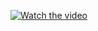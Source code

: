 [![Watch the video](https://i.stack.imgur.com/Vp2cE.png)]([https://youtu.be/vt5fpE0bzSY](https://github.com/A-M-Alizadeh/MAD_G39/blob/main/screenshots/Screen_recording_20240116_225632.mp4)https://github.com/A-M-Alizadeh/MAD_G39/blob/main/screenshots/Screen_recording_20240116_225632.mp4)
